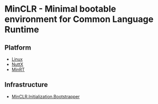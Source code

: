 # MinCLR - Minimal bootable environment for Common Language Runtime

## Platform

- [Linux](Platform/Linux)
- [NuttX](Platform/NuttX)
- [MinRT](Platform/MinRT)

## Infrastructure

- [MinCLR.Initialization.Bootstrapper](MinCLR.Initialization.Bootstrapper)
